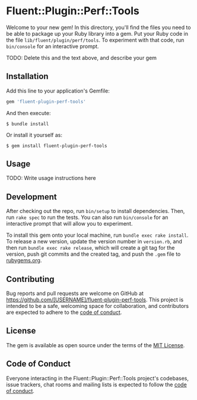 # Fluent::Plugin::Perf::Tools

Welcome to your new gem! In this directory, you'll find the files you need to be able to package up your Ruby library into a gem. Put your Ruby code in the file `lib/fluent/plugin/perf/tools`. To experiment with that code, run `bin/console` for an interactive prompt.

TODO: Delete this and the text above, and describe your gem

## Installation

Add this line to your application's Gemfile:

```ruby
gem 'fluent-plugin-perf-tools'
```

And then execute:

    $ bundle install

Or install it yourself as:

    $ gem install fluent-plugin-perf-tools

## Usage

TODO: Write usage instructions here

## Development

After checking out the repo, run `bin/setup` to install dependencies. Then, run `rake spec` to run the tests. You can also run `bin/console` for an interactive prompt that will allow you to experiment.

To install this gem onto your local machine, run `bundle exec rake install`. To release a new version, update the version number in `version.rb`, and then run `bundle exec rake release`, which will create a git tag for the version, push git commits and the created tag, and push the `.gem` file to [rubygems.org](https://rubygems.org).

## Contributing

Bug reports and pull requests are welcome on GitHub at https://github.com/[USERNAME]/fluent-plugin-perf-tools. This project is intended to be a safe, welcoming space for collaboration, and contributors are expected to adhere to the [code of conduct](https://github.com/[USERNAME]/fluent-plugin-perf-tools/blob/master/CODE_OF_CONDUCT.md).

## License

The gem is available as open source under the terms of the [MIT License](https://opensource.org/licenses/MIT).

## Code of Conduct

Everyone interacting in the Fluent::Plugin::Perf::Tools project's codebases, issue trackers, chat rooms and mailing lists is expected to follow the [code of conduct](https://github.com/[USERNAME]/fluent-plugin-perf-tools/blob/master/CODE_OF_CONDUCT.md).
